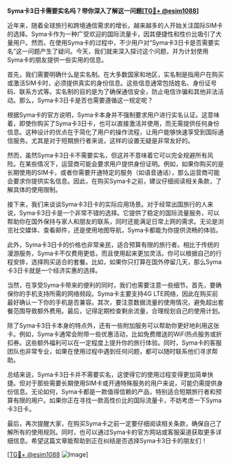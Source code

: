 **Syma卡3日卡需要实名吗？带你深入了解这一问题[[TG💪+ @esim1088](https://t.me/s/esim1088)]**

近年来，随着全球旅行和跨境通信需求的增长，越来越多的人开始关注国际SIM卡的选择。Syma卡作为一种广受欢迎的国际流量卡，因其便捷性和性价比吸引了大量用户。然而，在使用Syma卡的过程中，不少用户对“Syma卡3日卡是否需要实名”这一问题产生了疑问。今天，我们就来深入探讨这个问题，并为计划使用Syma卡的朋友提供一些实用的信息。

首先，我们需要明确什么是实名制。在大多数国家和地区，实名制是指用户在购买或激活SIM卡时，必须提供真实的身份信息。这些信息通常包括姓名、身份证号码、联系方式等。实名制的目的是为了确保通信安全，防止电信诈骗和其他非法活动。那么，Syma卡3日卡是否也需要遵循这一规定呢？

根据Syma卡的官方说明，Syma卡本身并不强制要求用户进行实名认证。这意味着，即使你购买了Syma卡3日卡，也可以直接激活并使用，而无需提供任何身份信息。这种设计的优点在于简化了用户的操作流程，让用户能够快速享受到国际通信服务。尤其是对于短期旅行者来说，这样的设置无疑是非常友好的。

然而，虽然Syma卡3日卡不需要实名，但这并不意味着它可以完全规避所有风险。在某些情况下，运营商可能会要求用户提供身份证明。例如，如果你购买的是长期使用的SIM卡，或者你需要开通特定的服务（如语音通话），那么运营商可能会要求你提供实名信息。因此，在购买Syma卡之前，建议仔细阅读相关条款，了解具体的使用限制。

接下来，我们来谈谈Syma卡3日卡的实际应用场景。对于经常出国旅行的人来说，Syma卡3日卡是一个非常不错的选择。它提供了稳定的国际流量服务，可以帮助你在国外保持与家人和朋友的联系，同时还能满足日常上网的需求。无论是浏览社交媒体、查看邮件，还是使用地图导航，Syma卡都能为你提供流畅的体验。

此外，Syma卡3日卡的价格也非常亲民，适合预算有限的旅行者。相比于传统的漫游服务，Syma卡不仅费用更低，而且使用起来更加灵活。你可以根据自己的行程安排，选择购买适合的套餐。比如，如果你只打算在国外停留几天，那么Syma卡3日卡就是一个经济实惠的选择。

当然，在享受Syma卡带来的便利的同时，我们也需要注意一些细节。首先，要确保你的手机支持所需的网络频段。Syma卡主要支持4G LTE网络，因此在购买前最好确认一下你的手机是否兼容。其次，要注意数据流量的使用情况，避免超出套餐范围导致额外费用。最后，记得定期检查剩余流量，合理规划自己的使用计划。

除了Syma卡3日卡本身的特点外，还有一些附加服务可以帮助你更好地利用这张卡。例如，Syma卡通常会附带一些优惠活动，比如免费赠送的WiFi热点服务或折扣券。这些额外福利可以在一定程度上提升你的旅行体验。同时，Syma卡的客服团队也非常专业，如果在使用过程中遇到任何问题，都可以随时联系他们寻求帮助。

总结来说，Syma卡3日卡并不需要实名，这使得它的使用过程变得更加简单快捷。但对于那些需要长期使用SIM卡或开通特殊服务的用户来说，可能仍需提供身份信息。无论如何，Syma卡都是一款值得信赖的产品，特别适合短期旅行者和预算有限的用户。如果你正在寻找一款高性价比的国际流量卡，不妨考虑一下Syma卡3日卡。

最后，再次提醒大家，在购买Syma卡之前一定要仔细阅读相关条款，确保自己了解所有的使用规则。同时，也可以通过Syma卡的官方网站或客服渠道获取更多详细信息。希望这篇文章能帮助到正在纠结是否选择Syma卡3日卡的朋友们！

[[TG💪+ @esim1088](https://t.me/s/esim1088) ![Image](https://i.postimg.cc/4NQfJmqS/Snipaste-2025-05-13-00-14-12.png)]